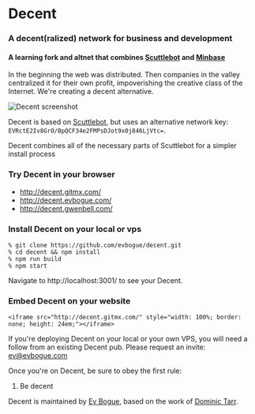 # Decent

### A decent(ralized) network for business and development

#### A learning fork and altnet that combines [Scuttlebot](http://github.com/ssbc/scuttlebot) and [Minbase](http://github.com/evbogue/minbase)

In the beginning the web was distributed. Then companies in the valley centralized it for their own profit, impoverishing the creative class of the Internet. We're creating a decent alternative.

![Decent screenshot](decent.png)

Decent is based on [Scuttlebot](http://scuttlebot.io), but uses an alternative network key: `EVRctE2Iv8GrO/BpQCF34e2FMPsDJot9x0j846LjVtc=`.

Decent combines all of the necessary parts of Scuttlebot for a simpler install process

### Try Decent in your browser

+ http://decent.gitmx.com/
+ http://decent.evbogue.com/
+ http://decent.gwenbell.com/

### Install Decent on your local or vps

```
% git clone https://github.com/evbogue/decent.git
% cd decent && npm install
% npm run build
% npm start
```

Navigate to http://localhost:3001/ to see your Decent.

### Embed Decent on your website

```
<iframe src="http://decent.gitmx.com/" style="width: 100%; border: none; height: 24em;"></iframe>
```

If you're deploying Decent on your local or your own VPS, you will need a follow from an existing Decent pub. Please request an invite: [ev@evbogue.com](mailto:ev@evbogue.com)

Once you're on Decent, be sure to obey the first rule:

1. Be decent

Decent is maintained by [Ev Bogue](http://evbogue.com), based on the work of [Dominic Tarr](http://dominictarr.com).



